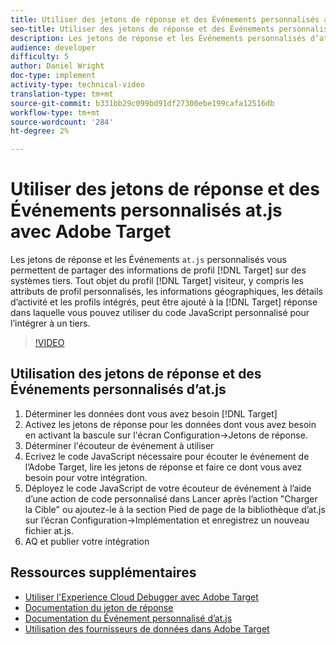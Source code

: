 ```yaml
---
title: Utiliser des jetons de réponse et des Événements personnalisés at.js avec Adobe Target
seo-title: Utiliser des jetons de réponse et des Événements personnalisés at.js avec Adobe Target
description: Les jetons de réponse et les Événements personnalisés d’at.js vous permettent de partager des informations de profil de Cible vers des systèmes tiers. Tout objet du profil du visiteur de Cible, y compris les attributs de profil personnalisés, les informations géographiques, les détails d’activité et les profils intégrés, peut être ajouté à la réponse de Cible dans laquelle vous pouvez utiliser du code JavaScript personnalisé pour l’intégrer à un tiers.
audience: developer
difficulty: 5
author: Daniel Wright
doc-type: implement
activity-type: technical-video
translation-type: tm+mt
source-git-commit: b331bb29c099bd91df27300ebe199cafa12516db
workflow-type: tm+mt
source-wordcount: '284'
ht-degree: 2%

---
```



# Utiliser des jetons de réponse et des Événements personnalisés at.js avec Adobe Target

Les jetons de réponse et les Événements `at.js` personnalisés vous permettent de partager des informations de profil [!DNL Target] sur des systèmes tiers. Tout objet du profil [!DNL Target] visiteur, y compris les attributs de profil personnalisés, les informations géographiques, les détails d’activité et les profils intégrés, peut être ajouté à la [!DNL Target] réponse dans laquelle vous pouvez utiliser du code JavaScript personnalisé pour l’intégrer à un tiers.

>[!VIDEO](https://video.tv.adobe.com/v/23253/?quality=12)

## Utilisation des jetons de réponse et des Événements personnalisés d’at.js

1. Déterminer les données dont vous avez besoin [!DNL Target]
1. Activez les jetons de réponse pour les données dont vous avez besoin en activant la bascule sur l&#39;écran Configuration->Jetons de réponse.
1. Déterminer l&#39;écouteur de événement à utiliser
1. Ecrivez le code JavaScript nécessaire pour écouter le événement de l’Adobe Target, lire les jetons de réponse et faire ce dont vous avez besoin pour votre intégration.
1. Déployez le code JavaScript de votre écouteur de événement à l’aide d’une action de code personnalisé dans Lancer après l’action &quot;Charger la Cible&quot; ou ajoutez-le à la section Pied de page de la bibliothèque d’at.js sur l’écran Configuration->Implémentation et enregistrez un nouveau fichier at.js.
1. AQ et publier votre intégration

## Ressources supplémentaires

* [Utiliser l&#39;Experience Cloud Debugger avec Adobe Target](../troubleshooting/troubleshoot-with-the-experience-cloud-debugger.md)
* [Documentation du jeton de réponse](https://docs.adobe.com/help/en/target/using/administer/response-tokens.html)
* [Documentation du Événement personnalisé d’at.js](https://docs.adobe.com/content/help/en/target/using/implement-target/client-side/functions-overview/atjs-custom-events.html)
* [Utilisation des fournisseurs de données dans Adobe Target](use-data-providers-to-integrate-third-party-data.md)